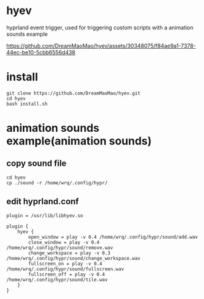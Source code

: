 # hyev
hyprland event trigger, used for triggering custom scripts with a animation sounds example



https://github.com/DreamMaoMao/hyev/assets/30348075/f84ae9a1-7378-44ec-be10-5cbb6556d438



# install
```
git clone https://github.com/DreamMaoMao/hyev.git
cd hyev
bash install.sh
```

# animation sounds example(animation sounds)
## copy sound file
```
cd hyev
cp ./sound -r /home/wrq/.config/hypr/
```

## edit hyprland.conf
```
plugin = /usr/lib/libhyev.so

plugin {
    hyev {
        open_window = play -v 0.4 /home/wrq/.config/hypr/sound/add.wav 
        close_window = play -v 0.4 /home/wrq/.config/hypr/sound/remove.wav  
        change_workspace = play -v 0.3 /home/wrq/.config/hypr/sound/change_workspace.wav 
        fullscreen_on = play -v 0.4 /home/wrq/.config/hypr/sound/fullscreen.wav 
        fullscreen_off = play -v 0.4 /home/wrq/.config/hypr/sound/tile.wav 
    }
}
```
